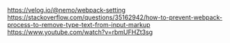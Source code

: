 https://velog.io/@nemo/webpack-setting
https://stackoverflow.com/questions/35162942/how-to-prevent-webpack-process-to-remove-type-text-from-input-markup
https://www.youtube.com/watch?v=rbmUFHZt3sg
